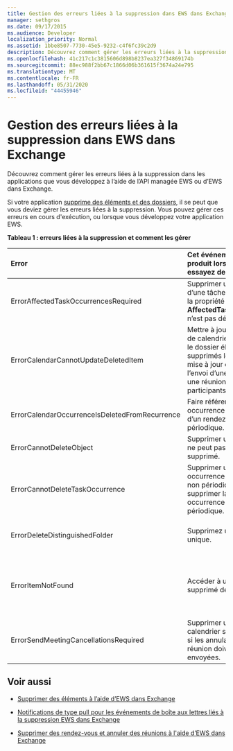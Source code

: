 ```yaml
---
title: Gestion des erreurs liées à la suppression dans EWS dans Exchange
manager: sethgros
ms.date: 09/17/2015
ms.audience: Developer
localization_priority: Normal
ms.assetid: 1bbe8507-7730-45e5-9232-c4f6fc39c2d9
description: Découvrez comment gérer les erreurs liées à la suppression dans les applications que vous développez à l’aide de l’API managée EWS ou d’EWS dans Exchange.
ms.openlocfilehash: 41c217c1c3815606d898b8237ea327f34869174b
ms.sourcegitcommit: 88ec988f2bb67c1866d06b361615f3674a24e795
ms.translationtype: MT
ms.contentlocale: fr-FR
ms.lasthandoff: 05/31/2020
ms.locfileid: "44455946"
---
```

# <a name="handling-deletion-related-errors-in-ews-in-exchange"></a>Gestion des erreurs liées à la suppression dans EWS dans Exchange

Découvrez comment gérer les erreurs liées à la suppression dans les applications que vous développez à l’aide de l’API managée EWS ou d’EWS dans Exchange.
  
Si votre application [supprime des éléments et des dossiers](deleting-items-by-using-ews-in-exchange.md), il se peut que vous deviez gérer les erreurs liées à la suppression. Vous pouvez gérer ces erreurs en cours d'exécution, ou lorsque vous développez votre application EWS.
  
**Tableau 1 : erreurs liées à la suppression et comment les gérer**

|**Error**|**Cet événement se produit lorsque vous essayez de...**|**Traiter par...**|
|:-----|:-----|:-----|
|ErrorAffectedTaskOccurrencesRequired  <br/> |Supprimer une instance d’une tâche périodique, et la propriété **AffectedTaskOccurrence** n’est pas définie.  <br/> |Définition de la propriété **AffectedTaskOccurrence** et nouvelle tentative de suppression.  <br/> |
|ErrorCalendarCannotUpdateDeletedItem  <br/> |Mettre à jour un élément de calendrier situé dans le dossier éléments supprimés lorsque la mise à jour entraînerait l’envoi d’une invitation à une réunion aux participants.  <br/> |Annuler la mise à jour ou de replacer l’élément de calendrier dans le dossier calendrier par défaut et mettre à jour l’élément de calendrier.  <br/> |
|ErrorCalendarOccurrenceIsDeletedFromRecurrence  <br/> |Faire référence à une occurrence supprimée d’un rendez-vous périodique.  <br/> |Suppression d’une référence à une occurrence supprimée.  <br/> |
|ErrorCannotDeleteObject  <br/> |Supprimer un élément qui ne peut pas être supprimé.  <br/> |Quitter les tentatives de suppression de l’élément.  <br/> |
|ErrorCannotDeleteTaskOccurrence  <br/> |Supprimer une occurrence d’une tâche non périodique ou supprimer la dernière occurrence d’une tâche périodique.  <br/> |Suppression d’une tâche périodique ou abandon des tentatives de suppression de la dernière occurrence d’une tâche périodique.  <br/> |
|ErrorDeleteDistinguishedFolder  <br/> |Supprimez un dossier unique.  <br/> |Indiquant que les dossiers par défaut ne peuvent pas être supprimés.  <br/> |
|ErrorItemNotFound  <br/> |Accéder à un élément supprimé définitivement.  <br/> |Suppression des références à un élément lorsqu’il est supprimé de la Banque. Si un élément est récupéré, veillez à rétablir les références requises sur le client.  <br/> |
|ErrorSendMeetingCancellationsRequired  <br/> |Supprimer un élément de calendrier sans indiquer si les annulations de réunion doivent être envoyées.  <br/> |Spécifier que les annulations de réunion doivent ou ne doivent pas être envoyées.  <br/> |
   
## <a name="see-also"></a>Voir aussi


- [Supprimer des éléments à l’aide d’EWS dans Exchange](deleting-items-by-using-ews-in-exchange.md)
    
- [Notifications de type pull pour les événements de boîte aux lettres liés à la suppression EWS dans Exchange](pull-notifications-for-ews-deletion-related-mailbox-events-in-exchange.md)
    
- [Supprimer des rendez-vous et annuler des réunions à l'aide d’EWS dans Exchange](how-to-delete-appointments-and-cancel-meetings-by-using-ews-in-exchange.md)
    

